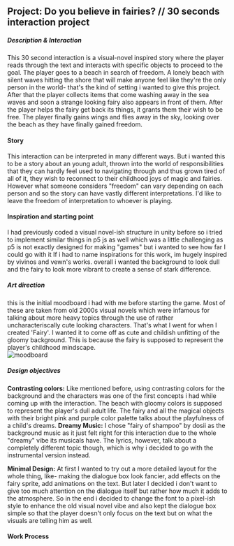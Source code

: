## Project: Do you believe in fairies? // 30 seconds interaction project
##### Description & Interaction
This 30 second interaction is a visual-novel inspired story where the player reads through the text and interacts with specific objects to proceed to the goal. 
The player goes to a beach in search of freedom. A lonely beach with silent waves hitting the shore that will make anyone feel like they're the only person in the world- that's the kind of setting i wanted to give this project.
After that the player collects items that come washing away in the sea waves and soon a strange looking fairy also appears in front of them. After the player helps the fairy get back its things, it grants them their wish to be free.
The player finally gains wings and flies away in the sky, looking over the beach as they have finally gained freedom.

#### Story
This interaction can be interpreted in many different ways. But i wanted this to be a story about an young adult, thrown into the world of responsibilities that they can hardly feel used to navigating through and thus grown tired of all of it, they wish to reconnect to their childhood joys of magic and fairies. However what someone considers "freedom" can vary depending on each person and so the story can have vastly different interpretations. I'd like to leave the freedom of interpretation to whoever is playing.

#### Inspiration and starting point
I had previously coded a visual novel-ish structure in unity before so i tried to implement similar things in p5 js as well which was a little challenging as p5 is not exactly designed for making "games" but i wanted to see how far I could go with it
If i had to name inspirations for this work, im hugely inspired by vivinos and vewn's works. overall i wanted the background to look dull and the fairy to look more vibrant to create a sense of stark difference.

##### Art direction
  this is the initial moodboard i had with me before starting the game. Most of these are taken from old 2000s visual novels which were infamous for talking about more heavy topics through the use of rather uncharacteriscally cute looking characters. That's what I went for when I created 'Fairy'. I wanted it to come off as cute and childish unfitting of the gloomy background. This is because the fairy is supposed to represent the player's childhood mindscape.  
  ![moodboard](https://64.media.tumblr.com/c78df0308232cc49b7ec72a4dca7be03/d33062fd8235bb3a-51/s540x810/c7eb97930ba831d7470bf0905b5ba58f9d452b08.png) 

##### Design objectives
**Contrasting colors:** Like mentioned before, using contrasting colors for the background and the characters was one of the first concepts i had while coming up with the interaction. The beach with gloomy colors is supposed to represent the player's dull adult life. The fairy and all the magical objects with their bright pink and purple color palette talks about the playfulness of a child's dreams.
**Dreamy Music:** I chose "fairy of shampoo" by dosii as the background music as it just felt right for this interaction due to the whole "dreamy" vibe its musicals have. The lyrics, however, talk about a completely different topic though, which is why i decided to go with the instrumental version instead.

**Minimal Design:** At first I wanted to try out a more detailed layout for the whole thing, like- making the dialogue box look fancier, add effects on the fairy sprite, add animations on the text. But later I decided i don't want to give too much attention on the dialogue itself but rather how much it adds to the atmosphere. So in the end i decided to change the font to a pixel-ish style to enhance the old visual novel vibe and also kept the dialogue box simple so that the player doesn't only focus on the text but on what the visuals are telling him as well.

#### Work Process

